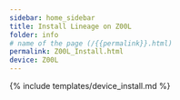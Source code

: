 ```yaml
---
sidebar: home_sidebar
title: Install Lineage on Z00L
folder: info
# name of the page (/{{permalink}}.html)
permalink: Z00L_Install.html
device: Z00L
---
```

{% include templates/device_install.md %}
